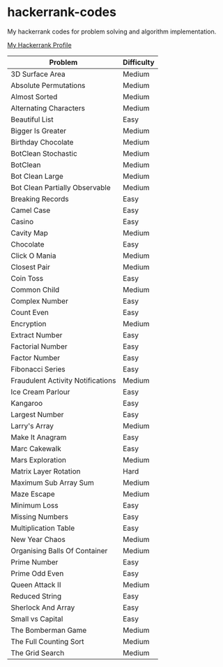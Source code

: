 # hackerrank-codes
My hackerrank codes for problem solving and algorithm implementation.

[My Hackerrank Profile](https://www.hackerrank.com/ravgeetdhillon)

Problem | Difficulty
---- | ----
3D Surface Area | Medium
Absolute Permutations | Medium
Almost Sorted | Medium
Alternating Characters | Medium
Beautiful List | Easy
Bigger Is Greater | Medium
Birthday Chocolate | Medium
BotClean Stochastic | Medium
BotClean | Medium
Bot Clean Large | Medium
Bot Clean Partially Observable | Medium
Breaking Records | Easy
Camel Case | Easy
Casino | Easy
Cavity Map | Medium
Chocolate | Easy
Click O Mania | Medium
Closest Pair | Medium
Coin Toss | Easy
Common Child | Medium
Complex Number | Easy
Count Even | Easy
Encryption | Medium
Extract Number | Easy
Factorial Number | Easy
Factor Number | Easy
Fibonacci Series | Easy
Fraudulent Activity Notifications | Medium
Ice Cream Parlour | Easy
Kangaroo | Easy
Largest Number | Easy
Larry's Array | Medium
Make It Anagram | Easy
Marc Cakewalk | Easy
Mars Exploration | Medium
Matrix Layer Rotation | Hard
Maximum Sub Array Sum | Medium
Maze Escape | Medium
Minimum Loss | Easy
Missing Numbers | Easy
Multiplication Table | Easy
New Year Chaos | Medium
Organising Balls Of Container | Medium
Prime Number | Easy
Prime Odd Even | Easy
Queen Attack II | Medium
Reduced String | Easy
Sherlock And Array | Easy
Small vs Capital | Easy
The Bomberman Game | Medium
The Full Counting Sort | Medium
The Grid Search | Medium